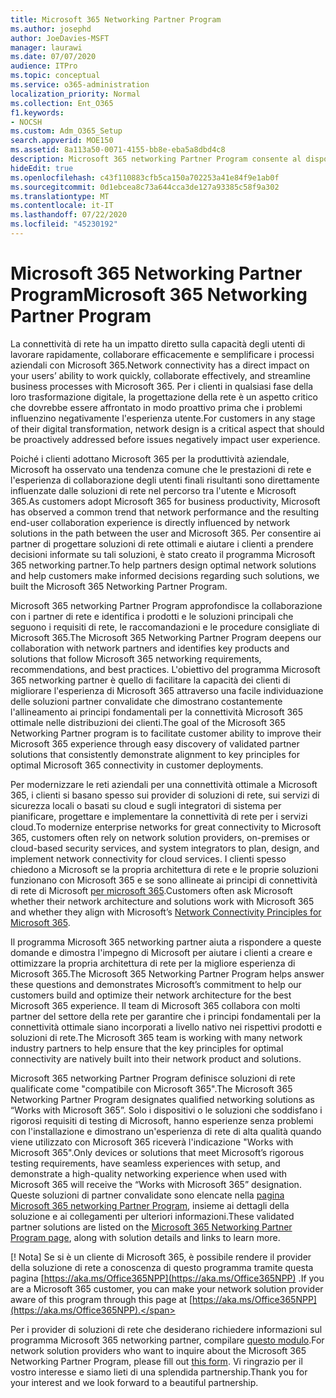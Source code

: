 ```yaml
---
title: Microsoft 365 Networking Partner Program
ms.author: josephd
author: JoeDavies-MSFT
manager: laurawi
ms.date: 07/07/2020
audience: ITPro
ms.topic: conceptual
ms.service: o365-administration
localization_priority: Normal
ms.collection: Ent_O365
f1.keywords:
- NOCSH
ms.custom: Adm_O365_Setup
search.appverid: MOE150
ms.assetid: 8a113a50-0071-4155-bb8e-eba5a8dbd4c8
description: Microsoft 365 networking Partner Program consente al dispositivo di essere certificato come funzionante con Microsoft 365.
hideEdit: true
ms.openlocfilehash: c43f110883cfb5ca150a702253a41e84f9e1ab0f
ms.sourcegitcommit: 0d1ebcea8c73a644cca3de127a93385c58f9a302
ms.translationtype: MT
ms.contentlocale: it-IT
ms.lasthandoff: 07/22/2020
ms.locfileid: "45230192"
---
```

# <a name="microsoft-365-networking-partner-program"></a><span data-ttu-id="a6919-103">Microsoft 365 Networking Partner Program</span><span class="sxs-lookup"><span data-stu-id="a6919-103">Microsoft 365 Networking Partner Program</span></span>

<span data-ttu-id="a6919-104">La connettività di rete ha un impatto diretto sulla capacità degli utenti di lavorare rapidamente, collaborare efficacemente e semplificare i processi aziendali con Microsoft 365.</span><span class="sxs-lookup"><span data-stu-id="a6919-104">Network connectivity has a direct impact on your users’ ability to work quickly, collaborate effectively, and streamline business processes with Microsoft 365.</span></span> <span data-ttu-id="a6919-105">Per i clienti in qualsiasi fase della loro trasformazione digitale, la progettazione della rete è un aspetto critico che dovrebbe essere affrontato in modo proattivo prima che i problemi influenzino negativamente l'esperienza utente.</span><span class="sxs-lookup"><span data-stu-id="a6919-105">For customers in any stage of their digital transformation, network design is a critical aspect that should be proactively addressed before issues negatively impact user experience.</span></span>

<span data-ttu-id="a6919-106">Poiché i clienti adottano Microsoft 365 per la produttività aziendale, Microsoft ha osservato una tendenza comune che le prestazioni di rete e l'esperienza di collaborazione degli utenti finali risultanti sono direttamente influenzate dalle soluzioni di rete nel percorso tra l'utente e Microsoft 365.</span><span class="sxs-lookup"><span data-stu-id="a6919-106">As customers adopt Microsoft 365 for business productivity, Microsoft has observed a common trend that network performance and the resulting end-user collaboration experience is directly influenced by network solutions in the path between the user and Microsoft 365.</span></span> <span data-ttu-id="a6919-107">Per consentire ai partner di progettare soluzioni di rete ottimali e aiutare i clienti a prendere decisioni informate su tali soluzioni, è stato creato il programma Microsoft 365 networking partner.</span><span class="sxs-lookup"><span data-stu-id="a6919-107">To help partners design optimal network solutions and help customers make informed decisions regarding such solutions, we built the Microsoft 365 Networking Partner Program.</span></span>

<span data-ttu-id="a6919-108">Microsoft 365 networking Partner Program approfondisce la collaborazione con i partner di rete e identifica i prodotti e le soluzioni principali che seguono i requisiti di rete, le raccomandazioni e le procedure consigliate di Microsoft 365.</span><span class="sxs-lookup"><span data-stu-id="a6919-108">The Microsoft 365 Networking Partner Program deepens our collaboration with network partners and identifies key products and solutions that follow Microsoft 365 networking requirements, recommendations, and best practices.</span></span> <span data-ttu-id="a6919-109">L'obiettivo del programma Microsoft 365 networking partner è quello di facilitare la capacità dei clienti di migliorare l'esperienza di Microsoft 365 attraverso una facile individuazione delle soluzioni partner convalidate che dimostrano costantemente l'allineamento ai principi fondamentali per la connettività Microsoft 365 ottimale nelle distribuzioni dei clienti.</span><span class="sxs-lookup"><span data-stu-id="a6919-109">The goal of the Microsoft 365 Networking Partner program is to facilitate customer ability to improve their Microsoft 365 experience through easy discovery of validated partner solutions that consistently demonstrate alignment to key principles for optimal Microsoft 365 connectivity in customer deployments.</span></span>

<span data-ttu-id="a6919-110">Per modernizzare le reti aziendali per una connettività ottimale a Microsoft 365, i clienti si basano spesso sui provider di soluzioni di rete, sui servizi di sicurezza locali o basati su cloud e sugli integratori di sistema per pianificare, progettare e implementare la connettività di rete per i servizi cloud.</span><span class="sxs-lookup"><span data-stu-id="a6919-110">To modernize enterprise networks for great connectivity to Microsoft 365, customers often rely on network solution providers, on-premises or cloud-based security services, and system integrators to plan, design, and implement network connectivity for cloud services.</span></span> <span data-ttu-id="a6919-111">I clienti spesso chiedono a Microsoft se la propria architettura di rete e le proprie soluzioni funzionano con Microsoft 365 e se sono allineate ai principi di connettività di rete di Microsoft [per microsoft 365](https://aka.ms/PNC).</span><span class="sxs-lookup"><span data-stu-id="a6919-111">Customers often ask Microsoft whether their network architecture and solutions work with Microsoft 365 and whether they align with Microsoft’s [Network Connectivity Principles for Microsoft 365](https://aka.ms/PNC).</span></span>

<span data-ttu-id="a6919-112">Il programma Microsoft 365 networking partner aiuta a rispondere a queste domande e dimostra l'impegno di Microsoft per aiutare i clienti a creare e ottimizzare la propria architettura di rete per la migliore esperienza di Microsoft 365.</span><span class="sxs-lookup"><span data-stu-id="a6919-112">The Microsoft 365 Networking Partner Program helps answer these questions and demonstrates Microsoft’s commitment to help our customers build and optimize their network architecture for the best Microsoft 365 experience.</span></span> <span data-ttu-id="a6919-113">Il team di Microsoft 365 collabora con molti partner del settore della rete per garantire che i principi fondamentali per la connettività ottimale siano incorporati a livello nativo nei rispettivi prodotti e soluzioni di rete.</span><span class="sxs-lookup"><span data-stu-id="a6919-113">The Microsoft 365 team is working with many network industry partners to help ensure that the key principles for optimal connectivity are natively built into their network product and solutions.</span></span>

<span data-ttu-id="a6919-114">Microsoft 365 networking Partner Program definisce soluzioni di rete qualificate come "compatibile con Microsoft 365".</span><span class="sxs-lookup"><span data-stu-id="a6919-114">The Microsoft 365 Networking Partner Program designates qualified networking solutions as “Works with Microsoft 365”.</span></span> <span data-ttu-id="a6919-115">Solo i dispositivi o le soluzioni che soddisfano i rigorosi requisiti di testing di Microsoft, hanno esperienze senza problemi con l'installazione e dimostrano un'esperienza di rete di alta qualità quando viene utilizzato con Microsoft 365 riceverà l'indicazione "Works with Microsoft 365".</span><span class="sxs-lookup"><span data-stu-id="a6919-115">Only devices or solutions that meet Microsoft’s rigorous testing requirements, have seamless experiences with setup, and demonstrate a high-quality networking experience when used with Microsoft 365 will receive the “Works with Microsoft 365” designation.</span></span> <span data-ttu-id="a6919-116">Queste soluzioni di partner convalidate sono elencate nella [pagina Microsoft 365 networking Partner Program](https://www.microsoft.com/microsoft-365/partners/O365networkingpartners), insieme ai dettagli della soluzione e ai collegamenti per ulteriori informazioni.</span><span class="sxs-lookup"><span data-stu-id="a6919-116">These validated partner solutions are listed on the [Microsoft 365 Networking Partner Program page](https://www.microsoft.com/microsoft-365/partners/O365networkingpartners), along with solution details and links to learn more.</span></span>

<span data-ttu-id="a6919-117">[! Nota] Se si è un cliente di Microsoft 365, è possibile rendere il provider della soluzione di rete a conoscenza di questo programma tramite questa pagina [https://aka.ms/Office365NPP](https://aka.ms/Office365NPP) .</span><span class="sxs-lookup"><span data-stu-id="a6919-117">If you are a Microsoft 365 customer, you can make your network solution provider aware of this program through this page at [https://aka.ms/Office365NPP](https://aka.ms/Office365NPP).</span></span>

<span data-ttu-id="a6919-118">Per i provider di soluzioni di rete che desiderano richiedere informazioni sul programma Microsoft 365 networking partner, compilare [questo modulo](https://forms.office.com/Pages/ResponsePage.aspx?id=v4j5cvGGr0GRqy180BHbRyMNEapKtzJHu98R0YXYz1RUN0QxSUVEWTdRVTdIV1RTWjIzOVk0QkE4US4u).</span><span class="sxs-lookup"><span data-stu-id="a6919-118">For network solution providers who want to inquire about the Microsoft 365 Networking Partner Program, please fill out [this form](https://forms.office.com/Pages/ResponsePage.aspx?id=v4j5cvGGr0GRqy180BHbRyMNEapKtzJHu98R0YXYz1RUN0QxSUVEWTdRVTdIV1RTWjIzOVk0QkE4US4u).</span></span> <span data-ttu-id="a6919-119">Vi ringrazio per il vostro interesse e siamo lieti di una splendida partnership.</span><span class="sxs-lookup"><span data-stu-id="a6919-119">Thank you for your interest and we look forward to a beautiful partnership.</span></span>

